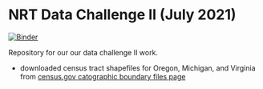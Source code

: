 # NRT Data Challenge II (July 2021)

[![Binder](https://mybinder.org/badge_logo.svg)](https://mybinder.org/v2/gh/fshaikh4/NRT-data-challenge-II_July-2021.git/HEAD)

Repository for our our data challenge II work.

 - downloaded census tract shapefiles for Oregon, Michigan, and Virginia from [census.gov catographic boundary files page](https://www.census.gov/cgi-bin/geo/shapefiles/index.php)
